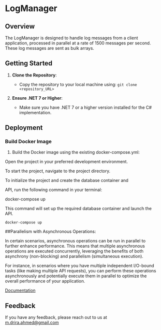# LogManager

## Overview
The LogManager is designed to handle log messages from a client application, processed in parallel at a rate of 1500 messages per second. These log messages are sent as bulk arrays.

## Getting Started
1. **Clone the Repository**: 
   - Copy the repository to your local machine using: `git clone <repository_URL>`

2. **Ensure .NET 7 or Higher**:
   - Make sure you have .NET 7 or a higher version installed for the C# implementation.




## Deployment

### Build Docker Image

1. Build the Docker image using the existing docker-compose.yml:


Open the project in your preferred development environment.

To start the project, navigate to the project directory.

To initialize the project and create the database container and 

API, run the following command in your terminal:

docker-compose up

This command will set up the required database container and launch the API.

```bash
docker-compose up

```


##Parallelism with Asynchronous Operations: 

In certain scenarios, asynchronous operations can be run in parallel to further enhance performance. This means that multiple asynchronous operations are executed concurrently, leveraging the benefits of both asynchrony (non-blocking) and parallelism (simultaneous execution).

For instance, in scenarios where you have multiple independent I/O-bound tasks (like making multiple API requests), you can perform these operations asynchronously and potentially execute them in parallel to optimize the overall performance of your application.

[Documentation](https://learn.microsoft.com/en-us/dotnet/standard/parallel-programming/task-based-asynchronous-programming)


## Feedback

If you have any feedback, please reach out to us at m.drira.ahmed@gmail.com

